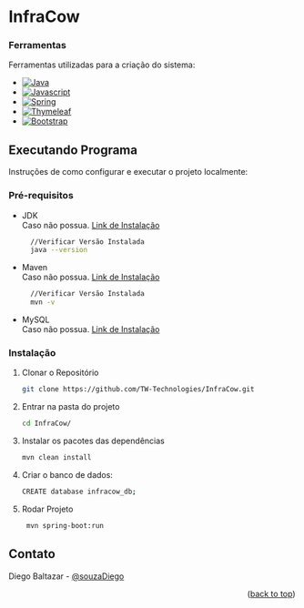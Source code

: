  <a id="readme-top"></a>

<!-- ABOUT THE PROJECT -->
# InfraCow
<p align="center">
 <!-- <img src="https://github.com/SouzaDiegoCl/Currency-Converter-AndroidApp/blob/main/UTILS/exampleReadme.jpeg" width="250">  -->
</p>
<!--  [![Product Name Screen Shot][product-screenshot]](https://example.com) -->


### Ferramentas

Ferramentas utilizadas para a criação do sistema:

* [![Java][Java]][Java-url]
* [![Javascript][Javascript]][Javascript-url]
* [![Spring][Spring]][Spring-url]
* [![Thymeleaf][Thymeleaf]][Thymeleaf-url]
* [![Bootstrap][Bootstrap.com]][Bootstrap-url]


<!-- GETTING STARTED -->
## Executando Programa

Instruções de como configurar e executar o projeto localmente:

### Pré-requisitos

* JDK <br>
  Caso não possua. [Link de Instalação](https://www.oracle.com/java/technologies/downloads/)
  ```sh
    //Verificar Versão Instalada
    java --version
  ```
* Maven <br>
  Caso não possua. [Link de Instalação](https://maven.apache.org/install.html)
  ```sh
    //Verificar Versão Instalada
    mvn -v
  ```
* MySQL <br>
  Caso não possua. [Link de Instalação](https://dev.mysql.com/downloads/installer/)

### Instalação

1. Clonar o Repositório
   ```sh
   git clone https://github.com/TW-Technologies/InfraCow.git
   ```
2. Entrar na pasta do projeto
   ```sh
   cd InfraCow/
   ```
3. Instalar os pacotes das dependências 
   ```sh
   mvn clean install
   ```
4. Criar o banco de dados: 
   ```sh
   CREATE database infracow_db;
   ```
5. Rodar Projeto
   ```sh
    mvn spring-boot:run
   ```

<!-- CONTACT -->
## Contato

Diego Baltazar - [@souzaDiego](https://www.linkedin.com/in/diegosouzaperfil/)

<p align="right">(<a href="#readme-top">back to top</a>)</p>



<!-- MARKDOWN LINKS & IMAGES -->
<!-- https://www.markdownguide.org/basic-syntax/#reference-style-links -->
[Java]: https://img.shields.io/badge/java-%23ED8B00.svg?style=for-the-badge&logo=openjdk&logoColor=white
[Java-url]: https://www.oracle.com/br/java/technologies/downloads/
[Javascript]: https://img.shields.io/badge/javascript-%23323330.svg?style=for-the-badge&logo=javascript&logoColor=%23F7DF1E
[Javascript-url]: https://developer.mozilla.org/pt-BR/docs/Web/JavaScript
[Thymeleaf]: https://img.shields.io/badge/Thymeleaf-%23005C0F.svg?style=for-the-badge&logo=Thymeleaf&logoColor=white
[Thymeleaf-url]: https://www.thymeleaf.org/
[Spring]: https://img.shields.io/badge/spring-%236DB33F.svg?style=for-the-badge&logo=spring&logoColor=white
[Spring-url]: https://spring.io/
[Bootstrap.com]: https://img.shields.io/badge/Bootstrap-563D7C?style=for-the-badge&logo=bootstrap&logoColor=white
[Bootstrap-url]: https://getbootstrap.com

